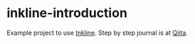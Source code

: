 # inkline-introduction
Example project to use [Inkline](https://www.inkline.io/).
Step by step journal is at [Qiita]().
